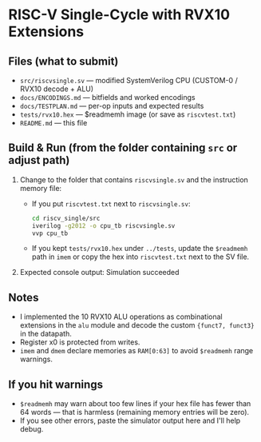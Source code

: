 # RISC-V Single-Cycle with RVX10 Extensions

## Files (what to submit)
- `src/riscvsingle.sv`     — modified SystemVerilog CPU (CUSTOM-0 / RVX10 decode + ALU)
- `docs/ENCODINGS.md`     — bitfields and worked encodings
- `docs/TESTPLAN.md`      — per-op inputs and expected results
- `tests/rvx10.hex`       — $readmemh image (or save as `riscvtest.txt`)
- `README.md`             — this file

## Build & Run (from the folder containing `src` or adjust path)
1. Change to the folder that contains `riscvsingle.sv` and the instruction memory file:
   - If you put `riscvtest.txt` next to `riscvsingle.sv`:
     ```bash
     cd riscv_single/src
     iverilog -g2012 -o cpu_tb riscvsingle.sv
     vvp cpu_tb
     ```
   - If you kept `tests/rvx10.hex` under `../tests`, update the `$readmemh` path in `imem` or copy the hex into `riscvtest.txt` next to the SV file.

2. Expected console output:
Simulation succeeded


## Notes
- I implemented the 10 RVX10 ALU operations as combinational extensions in the `alu` module and decode the custom `{funct7, funct3}` in the datapath.
- Register x0 is protected from writes.
- `imem` and `dmem` declare memories as `RAM[0:63]` to avoid `$readmemh` range warnings.

## If you hit warnings
- `$readmemh` may warn about too few lines if your hex file has fewer than 64 words — that is harmless (remaining memory entries will be zero).
- If you see other errors, paste the simulator output here and I'll help debug.
